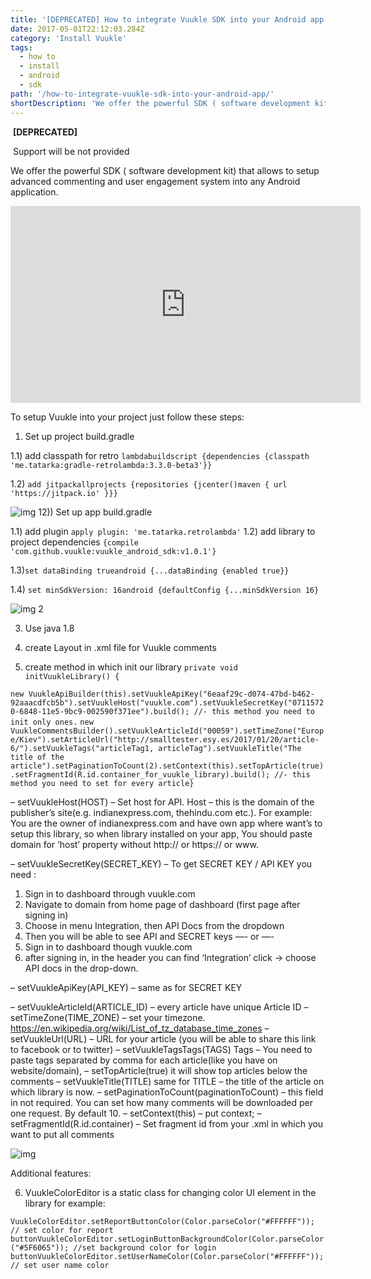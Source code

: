 ```yaml
---
title: '[DEPRECATED] How to integrate Vuukle SDK into your Android app'
date: 2017-05-01T22:12:03.284Z
category: 'Install Vuukle'
tags:
  - how to
  - install
  - android
  - sdk
path: '/how-to-integrate-vuukle-sdk-into-your-android-app/'
shortDescription: 'We offer the powerful SDK ( software development kit) that allows to setup advanced commenting and user engagement system into any Android application.'
---
```


​ **[DEPRECATED]**

​ Support will be not provided

We offer the powerful SDK ( software development kit) that allows to setup advanced commenting and user engagement system into any Android application.

<iframe width="560" height="315" src="https://www.youtube.com/embed/-E4fPdv-qT8" frameborder="0" allowfullscreen></iframe>

To setup Vuukle into your project just follow these steps:

1. Set up project build.gradle

1.1) add classpath for retro
`lambdabuildscript {dependencies {classpath 'me.tatarka:gradle-retrolambda:3.3.0-beta3'}}`

1.2) `add jitpackallprojects {repositories {jcenter()maven { url 'https://jitpack.io' }}}`

![img 1](/img/how-to-integrate-vuukle-sdk-into-your-android-app-img_1.png)2)) Set up app build.gradle

1.1) add plugin
`apply plugin: 'me.tatarka.retrolambda'`
1.2) add library to project
dependencies `{compile 'com.github.vuukle:vuukle_android_sdk:v1.0.1'}`

1.3)`set dataBinding trueandroid {...dataBinding {enabled true}}`

1.4) `set minSdkVersion: 16android {defaultConfig {...minSdkVersion 16}`

![img 2](/img/how-to-integrate-vuukle-sdk-into-your-android-app-img_2.png)

3. Use java 1.8

4. create Layout in .xml file for Vuukle comments

5. create method in which init our library
   `private void initVuukleLibrary() {`

`new VuukleApiBuilder(this).setVuukleApiKey("6eaaf29c-d074-47bd-b462-92aaacdfcb5b").setVuukleHost("vuukle.com").setVuukleSecretKey("07115720-6848-11e5-9bc9-002590f371ee").build(); //- this method you need to init only ones.`
`new VuukleCommentsBuilder().setVuukleArticleId("00059").setTimeZone("Europe/Kiev").setArticleUrl("http://smalltester.esy.es/2017/01/20/article-6/").setVuukleTags("articleTag1, articleTag").setVuukleTitle("The title of the article").setPaginationToCount(2).setContext(this).setTopArticle(true).setFragmentId(R.id.container_for_vuukle_library).build(); //- this method you need to set for every article}`

– setVuukleHost(HOST) – Set host for API. Host – this is the domain of the publisher’s site(e.g. indianexpress.com, thehindu.com etc.).
For example: You are the owner of indianexpress.com and have own app where want’s to setup this library,
so when library installed on your app, You should paste domain for ‘host’ property without http:// or https:// or www.

– setVuukleSecretKey(SECRET_KEY) – To get SECRET KEY / API KEY you need :

1. Sign in to dashboard through vuukle.com
2. Navigate to domain from home page of dashboard (first page after signing in)
3. Choose in menu Integration, then API Docs from the dropdown
4. Then you will be able to see API and SECRET keys
   —- or —-
5. Sign in to dashboard though vuukle.com
6. after signing in, in the header you can find ‘Integration’ click -> choose API docs in the drop-down.

– setVuukleApiKey(API_KEY) – same as for SECRET KEY

– setVuukleArticleId(ARTICLE_ID) – every article have unique Article ID
– setTimeZone(TIME_ZONE) – set your timezone. https://en.wikipedia.org/wiki/List_of_tz_database_time_zones
– setVuukleUrl(URL) – URL for your article (you will be able to share this link to facebook or to twitter)
– setVuukleTagsTags(TAGS) Tags – You need to paste tags separated by comma for each article(like you have on website/domain),
– setTopArticle(true) it will show top articles below the comments
– setVuukleTitle(TITLE) same for TITLE – the title of the article on which library is now.
– setPaginationToCount(paginationToCount) – this field in not required. You can set how many comments will be downloaded per one request. By default 10.
– setContext(this) – put context;
– setFragmentId(R.id.container) – Set fragment id from your .xml in which you want to put all comments

![img](/img/how-to-integrate-vuukle-sdk-into-your-android-app-img_3.png)

Additional features:

6. VuukleColorEditor is a static class for changing color UI element in the library for example:

`VuukleColorEditor.setReportButtonColor(Color.parseColor("#FFFFFF")); // set color for report buttonVuukleColorEditor.setLoginButtonBackgroundColor(Color.parseColor("#5F6065")); //set background color for login buttonVuukleColorEditor.setUserNameColor(Color.parseColor("#FFFFFF")); // set user name color`
